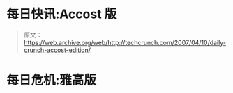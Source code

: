 # 每日快讯:Accost 版 

> 原文：<https://web.archive.org/web/http://techcrunch.com/2007/04/10/daily-crunch-accost-edition/>

# 每日危机:雅高版